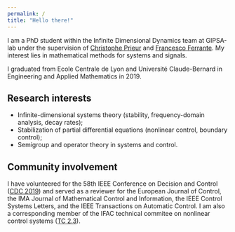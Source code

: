 ```yaml
---
permalink: /
title: "Hello there!"
---
```



I am a PhD student within the Infinite Dimensional Dynamics team at GIPSA-lab under the supervision of [Christophe Prieur](http://www.gipsa-lab.grenoble-inp.fr/~christophe.prieur/) and [Francesco Ferrante](http://www.fferrante.net/). My interest lies in mathematical methods for systems and signals. 


I graduated from Ecole Centrale de Lyon and Université Claude-Bernard in Engineering and Applied Mathematics in 2019.

## Research interests
* Infinite-dimensional systems theory (stability, frequency-domain analysis, decay rates);
* Stabilization of partial differential equations (nonlinear control, boundary control);
* Semigroup and operator theory in systems and control.

## Community involvement 

I have volunteered for the 58th IEEE Conference on Decision and Control ([CDC 2019](https://cdc2019.ieeecss.org/)) and served as a reviewer for the European Journal of Control, the IMA Journal of Mathematical Control and Information, the IEEE Control Systems Letters, and the IEEE Transactions on Automatic Control. I am also a corresponding member of the IFAC technical commitee on nonlinear control systems ([TC 2.3](https://tc.ifac-control.org/2/3)).
